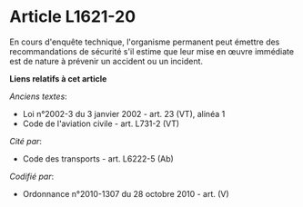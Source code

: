 # Article L1621-20

En cours d'enquête technique, l'organisme permanent peut émettre des recommandations de sécurité s'il estime que leur mise en
œuvre immédiate est de nature à prévenir un accident ou un incident.

**Liens relatifs à cet article**

_Anciens textes_:

  - Loi n°2002-3 du 3 janvier 2002 - art. 23 (VT), alinéa 1
  - Code de l'aviation civile - art. L731-2 (VT)

_Cité par_:

  - Code des transports - art. L6222-5 (Ab)

_Codifié par_:

  - Ordonnance n°2010-1307 du 28 octobre 2010 - art. (V)
